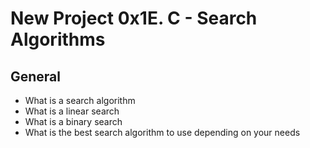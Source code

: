 # New Project 0x1E. C - Search Algorithms

## General
* What is a search algorithm
* What is a linear search
* What is a binary search
* What is the best search algorithm to use depending on your needs
